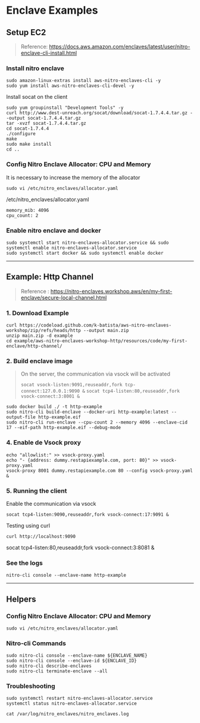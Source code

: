 
# Enclave Examples 

## Setup EC2

> Reference: https://docs.aws.amazon.com/enclaves/latest/user/nitro-enclave-cli-install.html

### Install nitro enclave 
```
sudo amazon-linux-extras install aws-nitro-enclaves-cli -y
sudo yum install aws-nitro-enclaves-cli-devel -y
```

Install socat on the client
```
sudo yum groupinstall "Development Tools" -y
curl http://www.dest-unreach.org/socat/download/socat-1.7.4.4.tar.gz --output socat-1.7.4.4.tar.gz
tar -xvzf socat-1.7.4.4.tar.gz
cd socat-1.7.4.4
./configure
make 
sudo make install
cd ..
```

### Config Nitro Enclave Allocator:  CPU and Memory 

It is necessary to increase the memory of the allocator

```
sudo vi /etc/nitro_enclaves/allocator.yaml
```

/etc/nitro_enclaves/allocator.yaml
``` 
memory_mib: 4096
cpu_count: 2
```


### Enable nitro enclave and docker
```
sudo systemctl start nitro-enclaves-allocator.service && sudo systemctl enable nitro-enclaves-allocator.service
sudo systemctl start docker && sudo systemctl enable docker
```


---
## Example: Http Channel
> Reference : https://nitro-enclaves.workshop.aws/en/my-first-enclave/secure-local-channel.html

### 1. Download Example
```
curl https://codeload.github.com/k-batista/aws-nitro-enclaves-workshop/zip/refs/heads/http --output main.zip
unzip main.zip -d example
cd example/aws-nitro-enclaves-workshop-http/resources/code/my-first-enclave/http-channel/
```

### 2. Build enclave image

> On the server, the communication via vsock will be activated
> 
> `socat vsock-listen:9091,reuseaddr,fork tcp-connect:127.0.0.1:9090 &`
> `socat tcp4-listen:80,reuseaddr,fork vsock-connect:3:8001 &`

```
sudo docker build ./ -t http-example
sudo nitro-cli build-enclave --docker-uri http-example:latest --output-file http-example.eif
sudo nitro-cli run-enclave --cpu-count 2 --memory 4096 --enclave-cid 17 --eif-path http-example.eif --debug-mode
```

### 4. Enable de Vsock proxy

```
echo "allowlist:" >> vsock-proxy.yaml
echo "- {address: dummy.restapiexample.com, port: 80}" >> vsock-proxy.yaml
vsock-proxy 8001 dummy.restapiexample.com 80 --config vsock-proxy.yaml &
```

### 5. Running the client

Enable the communication via vsock
```
socat tcp4-listen:9090,reuseaddr,fork vsock-connect:17:9091 &
```

Testing using curl
```
curl http://localhost:9090
```

socat tcp4-listen:80,reuseaddr,fork vsock-connect:3:8081 &


### See the logs
```
nitro-cli console --enclave-name http-example
```

---
## Helpers 

### Config Nitro Enclave Allocator:  CPU and Memory 
```
sudo vi /etc/nitro_enclaves/allocator.yaml
```

### Nitro-cli Commands 
```
sudo nitro-cli console --enclave-name ${ENCLAVE_NAME}
sudo nitro-cli console --enclave-id ${ENCLAVE_ID}
sudo nitro-cli describe-enclaves
sudo nitro-cli terminate-enclave --all
```

### Troubleshooting

```
sudo systemctl restart nitro-enclaves-allocator.service
systemctl status nitro-enclaves-allocator.service

cat /var/log/nitro_enclaves/nitro_enclaves.log
```


